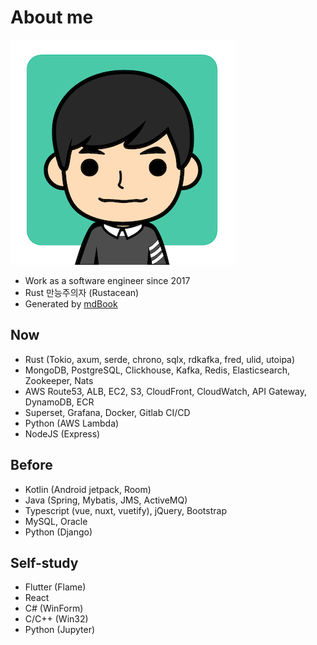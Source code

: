 # About me

![profile image](i/profile.png)

- Work as a software engineer since 2017
- Rust 만능주의자 (Rustacean)
- Generated by [mdBook](https://rust-lang.github.io/mdBook/)

## Now

- Rust (Tokio, axum, serde, chrono, sqlx, rdkafka, fred, ulid, utoipa)
- MongoDB, PostgreSQL, Clickhouse, Kafka, Redis, Elasticsearch, Zookeeper, Nats
- AWS Route53, ALB, EC2, S3, CloudFront, CloudWatch, API Gateway, DynamoDB, ECR
- Superset, Grafana, Docker, Gitlab CI/CD
- Python (AWS Lambda)
- NodeJS (Express)

## Before

- Kotlin (Android jetpack, Room)
- Java (Spring, Mybatis, JMS, ActiveMQ)
- Typescript (vue, nuxt, vuetify), jQuery, Bootstrap
- MySQL, Oracle
- Python (Django)

## Self-study

- Flutter (Flame)
- React
- C# (WinForm)
- C/C++ (Win32)
- Python (Jupyter)
